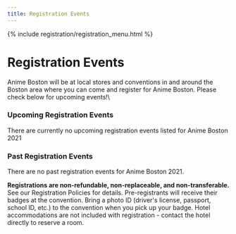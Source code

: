 ```yaml
---
title: Registration Events
---
```

{% include registration/registration_menu.html %}

# Registration Events

Anime Boston will be at local stores and conventions in and around the Boston area where you can come and register for Anime Boston. Please check below for upcoming events!\

### Upcoming Registration Events
There are currently no upcoming registration events listed for Anime Boston 2021

### Past Registration Events
There are no past registration events for Anime Boston 2021.

**Registrations are non-refundable, non-replaceable, and non-transferable.** See our Registration Policies for details. Pre-registrants will receive their badges at the convention. Bring a photo ID (driver's license, passport, school ID, etc.) to the convention when you pick up your badge. Hotel accommodations are not included with registration - contact the hotel directly to reserve a room.
